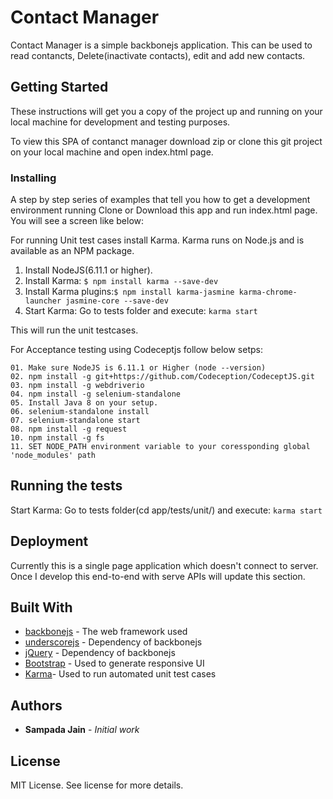 # Contact Manager

Contact Manager is a simple backbonejs application. This can be used to read contancts, Delete(inactivate contacts), edit and add new contacts.

## Getting Started

These instructions will get you a copy of the project up and running on your local machine for development and testing purposes.

To view this SPA of contanct manager download zip or clone this git project on your local machine and open index.html page.



### Installing

A step by step series of examples that tell you how to get a development environment running
Clone or Download this app and run index.html page. You will see a screen like below:


For running Unit test cases install Karma. Karma runs on Node.js and is available as an NPM package.

1. Install NodeJS(6.11.1 or higher).
2. Install Karma: ``$ npm install karma --save-dev``
3. Install Karma plugins:``$ npm install karma-jasmine karma-chrome-launcher jasmine-core --save-dev``
4. Start Karma: Go to tests folder and execute: ``karma start``

This will run the unit testcases.

For Acceptance testing using Codeceptjs follow below setps:

```
01. Make sure NodeJS is 6.11.1 or Higher (node --version)
02. npm install -g git+https://github.com/Codeception/CodeceptJS.git
03. npm install -g webdriverio
04. npm install -g selenium-standalone
05. Install Java 8 on your setup.
06. selenium-standalone install
07. selenium-standalone start
08. npm install -g request
10. npm install -g fs
11. SET NODE_PATH environment variable to your coressponding global 'node_modules' path
```


## Running the tests

Start Karma: Go to tests folder(cd app/tests/unit/) and execute: ``karma start``

## Deployment

Currently this is a single page application which doesn't connect to server. Once I develop this end-to-end with serve APIs will update this section.

## Built With

* [backbonejs](http://backbonejs.org/) - The web framework used
* [underscorejs](https://underscorejs.org/) - Dependency of backbonejs
* [jQuery](https://jquery.com/) - Dependency of backbonejs
* [Bootstrap](https://getbootstrap.com/) - Used to generate responsive UI
* [Karma](https://karma-runner.github.io/2.0/index.html)- Used to run automated unit test cases
 

## Authors

* **Sampada Jain** - *Initial work*


## License

MIT License. See license for more details.



